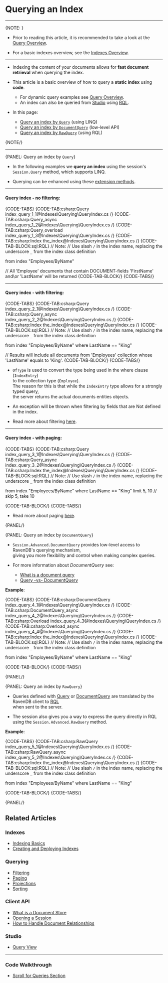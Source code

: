 # Querying an Index

---

{NOTE: }

* Prior to reading this article, it is recommended to take a look at the 
  [Query Overview](../../client-api/session/querying/how-to-query).  
  
* For a basic indexes overview, see the [Indexes Overview](../../studio/database/indexes/indexes-overview).

---

* Indexing the content of your documents allows for **fast document retrieval** when querying the index.  

* This article is a basic overview of how to query a **static index** using **code**.  
   * For dynamic query examples see [Query Overview](../../client-api/session/querying/how-to-query).  
   * An index can also be queried from [Studio](../../studio/database/queries/query-view) 
     using [RQL](../../client-api/session/querying/what-is-rql).

* In this page:  
   * [Query an index by `Query`](../../indexes/querying/query-index#query-an-index-by-query) (using LINQ)
   * [Query an index by `DocumentQuery`](../../indexes/querying/query-index#query-an-index-by-documentquery) (low-level API)
   * [Query an index by `RawQuery`](../../indexes/querying/query-index#query-an-index-by-rawquery) (using RQL)

{NOTE/}

---

{PANEL: Query an index by `Query`}

* In the following examples we **query an index** using the session's `Session.Query` method, which supports LINQ.  

* Querying can be enhanced using these [extension methods](../../client-api/session/querying/how-to-query#custom-methods-and-extensions-for-linq).

---

#### Query index - no filtering:

{CODE-TABS}
{CODE-TAB:csharp:Query index_query_1_1@Indexes\Querying\QueryIndex.cs /}
{CODE-TAB:csharp:Query_async index_query_1_2@Indexes\Querying\QueryIndex.cs /}
{CODE-TAB:csharp:Query_overload index_query_1_3@Indexes\Querying\QueryIndex.cs /}
{CODE-TAB:csharp:Index the_index@Indexes\Querying\QueryIndex.cs /}
{CODE-TAB-BLOCK:sql:RQL}
// Note:
// Use slash `/` in the index name, replacing the underscore `_` from the index class definition

from index "Employees/ByName"

// All 'Employee' documents that contain DOCUMENT-fields 'FirstName' and\or 'LastName' will be returned
{CODE-TAB-BLOCK/}
{CODE-TABS/}

---

#### Query index - with filtering:

{CODE-TABS}
{CODE-TAB:csharp:Query index_query_2_1@Indexes\Querying\QueryIndex.cs /}
{CODE-TAB:csharp:Query_async index_query_2_2@Indexes\Querying\QueryIndex.cs /}
{CODE-TAB:csharp:Index the_index@Indexes\Querying\QueryIndex.cs /}
{CODE-TAB-BLOCK:sql:RQL}
// Note:
// Use slash `/` in the index name, replacing the underscore `_` from the index class definition

from index "Employees/ByName"
where LastName == "King"

// Results will include all documents from 'Employees' collection whose 'LastName' equals to 'King'.
{CODE-TAB-BLOCK/}
{CODE-TABS/}

* `OfType` is used to convert the type being used in the where clause (`IndexEntry`)   
  to the collection type (`Employee`).  
  The reason for this is that while the `IndexEntry` type allows for a strongly typed query,  
  the server returns the actual documents entities objects.

* An exception will be thrown when filtering by fields that are Not defined in the index.

* Read more about filtering [here](../../indexes/querying/filtering).

---

#### Query index - with paging:

{CODE-TABS}
{CODE-TAB:csharp:Query index_query_3_1@Indexes\Querying\QueryIndex.cs /}
{CODE-TAB:csharp:Query_async index_query_3_2@Indexes\Querying\QueryIndex.cs /}
{CODE-TAB:csharp:Index the_index@Indexes\Querying\QueryIndex.cs /}
{CODE-TAB-BLOCK:sql:RQL}
// Note:
// Use slash `/` in the index name, replacing the underscore `_` from the index class definition

from index "Employees/ByName"
where LastName == "King"
limit 5, 10 // skip 5, take 10

{CODE-TAB-BLOCK/}
{CODE-TABS/}

* Read more about paging [here](../../indexes/querying/paging).

{PANEL/}

{PANEL: Query an index by `DocumentQuery`}

* `Session.Advanced.DocumentQuery` provides low-level access to RavenDB's querying mechanism,  
  giving you more flexibility and control when making complex queries.

* For more information about _DocumentQuery_ see:
    * [What is a document query](../../client-api/session/querying/document-query/what-is-document-query)
    * [Query -vs- DocumentQuery](../../client-api/session/querying/document-query/query-vs-document-query)

**Example**:

{CODE-TABS}
{CODE-TAB:csharp:DocumentQuery index_query_4_1@Indexes\Querying\QueryIndex.cs /}
{CODE-TAB:csharp:DocumentQuery_async index_query_4_2@Indexes\Querying\QueryIndex.cs /}
{CODE-TAB:csharp:Overload index_query_4_3@Indexes\Querying\QueryIndex.cs /}
{CODE-TAB:csharp:Overload_async index_query_4_4@Indexes\Querying\QueryIndex.cs /}
{CODE-TAB:csharp:Index the_index@Indexes\Querying\QueryIndex.cs /}
{CODE-TAB-BLOCK:sql:RQL}
// Note:
// Use slash `/` in the index name, replacing the underscore `_` from the index class definition

from index "Employees/ByName"
where LastName == "King"

{CODE-TAB-BLOCK/}
{CODE-TABS/}

{PANEL/}

{PANEL: Query an index by `RawQuery`}

* Queries defined with [Query](../../indexes/querying/query-index#session.query) 
  or [DocumentQuery](../../indexes/querying/query-index#session.advanced.documentquery) 
  are translated by the RavenDB client to [RQL](../../client-api/session/querying/what-is-rql)  
  when sent to the server.

* The session also gives you a way to express the query directly in RQL using the 
  `Session.Advanced.RawQuery` method.

**Example**:

{CODE-TABS}
{CODE-TAB:csharp:RawQuery index_query_5_1@Indexes\Querying\QueryIndex.cs /}
{CODE-TAB:csharp:RawQuery_async index_query_5_2@Indexes\Querying\QueryIndex.cs /}
{CODE-TAB:csharp:Index the_index@Indexes\Querying\QueryIndex.cs /}
{CODE-TAB-BLOCK:sql:RQL}
// Note:
// Use slash `/` in the index name, replacing the underscore `_` from the index class definition

from index "Employees/ByName"
where LastName == "King"

{CODE-TAB-BLOCK/}
{CODE-TABS/}

{PANEL/}

## Related Articles

### Indexes

- [Indexing Basics](../../indexes/indexing-basics)
- [Creating and Deploying Indexes](../../indexes/creating-and-deploying)

### Querying

- [Filtering](../../indexes/querying/filtering)
- [Paging](../../indexes/querying/paging)
- [Projections](../../indexes/querying/projections)
- [Sorting](../../indexes/querying/sorting)

### Client API

- [What is a Document Store](../../client-api/what-is-a-document-store)
- [Opening a Session](../../client-api/session/opening-a-session)
- [How to Handle Document Relationships](../../client-api/how-to/handle-document-relationships)

### Studio

- [Query View](../../studio/database/queries/query-view)

---

### Code Walkthrough

- [Scroll for Queries Section](https://demo.ravendb.net/)
